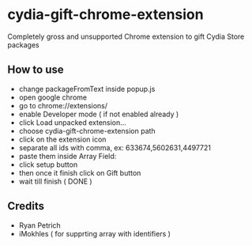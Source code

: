 # cydia-gift-chrome-extension
Completely gross and unsupported Chrome extension to gift Cydia Store packages

## How to use

* change packageFromText inside popup.js
* open google chrome
* go to chrome://extensions/
* enable Developer mode ( if not enabled already )
* click Load unpacked extension...
* choose cydia-gift-chrome-extension path
* click on the extension icon
* separate all ids with comma, ex: 633674,5602631,4497721
* paste them inside Array Field: 
* click setup button
* then once it finish click on Gift button
* wait till finish ( DONE )


## Credits

* Ryan Petrich
* iMokhles ( for supprting array with identifiers )
